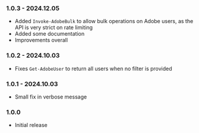 ﻿### 1.0.3 - 2024.12.05
- Added `Invoke-AdobeBulk` to allow bulk operations on Adobe users, as the API is very strict on rate limiting
- Added some documentation
- Improvements overall

### 1.0.2 - 2024.10.03
- Fixes `Get-AdobeUser` to return all users when no filter is provided

### 1.0.1 - 2024.10.03
- Small fix in verbose message

### 1.0.0
- Initial release